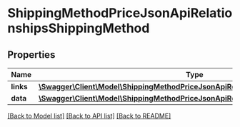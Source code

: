 # ShippingMethodPriceJsonApiRelationshipsShippingMethod

## Properties
Name | Type | Description | Notes
------------ | ------------- | ------------- | -------------
**links** | [**\Swagger\Client\Model\ShippingMethodPriceJsonApiRelationshipsShippingMethodLinks**](ShippingMethodPriceJsonApiRelationshipsShippingMethodLinks.md) |  | [optional] 
**data** | [**\Swagger\Client\Model\ShippingMethodPriceJsonApiRelationshipsShippingMethodData**](ShippingMethodPriceJsonApiRelationshipsShippingMethodData.md) |  | [optional] 

[[Back to Model list]](../../README.md#documentation-for-models) [[Back to API list]](../../README.md#documentation-for-api-endpoints) [[Back to README]](../../README.md)

